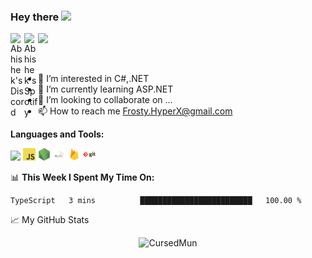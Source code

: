 ### Hey there <img src="https://media.giphy.com/media/hvRJCLFzcasrR4ia7z/giphy.gif" width="25px">
<a href="https://discord.gg/">
  <img align="left" alt="Abhishek's Discord" width="22px" src="https://raw.githubusercontent.com/peterthehan/peterthehan/master/assets/discord.svg" />
</a>
<a href="https://open.spotify.com/user/2rl7bw7ffjk27q25epvs6fau3?si=KcusGbHiQP-rrrnHd58w7w">
  <img align="left" alt="Abhishek's Spotify" width="22px" src="https://raw.githubusercontent.com/peterthehan/peterthehan/master/assets/spotify.svg" />
</a>

![](https://visitor-badge.glitch.me/badge?page_id=CursedMun.CursedMun)

<br />

- 👀 I’m interested in C#,.NET
- 🌱 I’m currently learning ASP.NET
- 💞️ I’m looking to collaborate on ...
- 📫 How to reach me Frosty.HyperX@gmail.com


**Languages and Tools:**  

<code><img height="20" src="https://upload.wikimedia.org/wikipedia/commons/4/4f/Csharp_Logo.png"></code>
<code><img height="20" src="https://raw.githubusercontent.com/github/explore/80688e429a7d4ef2fca1e82350fe8e3517d3494d/topics/javascript/javascript.png"></code>
<code><img height="20" src="https://raw.githubusercontent.com/github/explore/80688e429a7d4ef2fca1e82350fe8e3517d3494d/topics/nodejs/nodejs.png"></code>
<code><img height="20" src="https://raw.githubusercontent.com/github/explore/80688e429a7d4ef2fca1e82350fe8e3517d3494d/topics/mysql/mysql.png"></code>
<code><img height="20" src="https://raw.githubusercontent.com/github/explore/80688e429a7d4ef2fca1e82350fe8e3517d3494d/topics/firebase/firebase.png"></code>
<code><img height="20" src="https://raw.githubusercontent.com/github/explore/80688e429a7d4ef2fca1e82350fe8e3517d3494d/topics/git/git.png"></code>

📊 **This Week I Spent My Time On:**
<!--START_SECTION:waka-->
```text
TypeScript   3 mins          █████████████████████████   100.00 % 
```
<!--END_SECTION:waka-->
📈 My GitHub Stats

<p align="center"> <img src="https://github-readme-stats.vercel.app/api?username=CursedMun&show_icons=true&theme=gotham" alt="CursedMun" />

<!---
CursedMun/CursedMun is a ✨ special ✨ repository because its `README.md` (this file) appears on your GitHub profile.
You can click the Preview link to take a look at your changes.
--->
